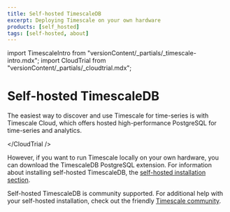 ```yaml
---
title: Self-hosted TimescaleDB
excerpt: Deploying Timescale on your own hardware
products: [self_hosted]
tags: [self-hosted, about]
---
```


import TimescaleIntro from "versionContent/_partials/_timescale-intro.mdx";
import CloudTrial from "versionContent/_partials/_cloudtrial.mdx";

# Self-hosted TimescaleDB

<TimescaleIntro />

The easiest way to discover and use Timescale for time-series is with Timescale
Cloud, which offers hosted high-performance PostgreSQL for time-series and
analytics.

</CloudTrial />

However, if you want to run Timescale locally on your own hardware, you can
download the TimescaleDB PostgreSQL extension. For information about installing
self-hosted TimescaleDB, the
[self-hosted installation section][self-hosted-install].

Self-hosted TimescaleDB is community supported. For additional help with your
self-hosted installation, check out the friendly [Timescale community][community].

[self-hosted-install]: /self-hosted/:currentVersion:/install/
[community]: https://www.timescale.com/community/
